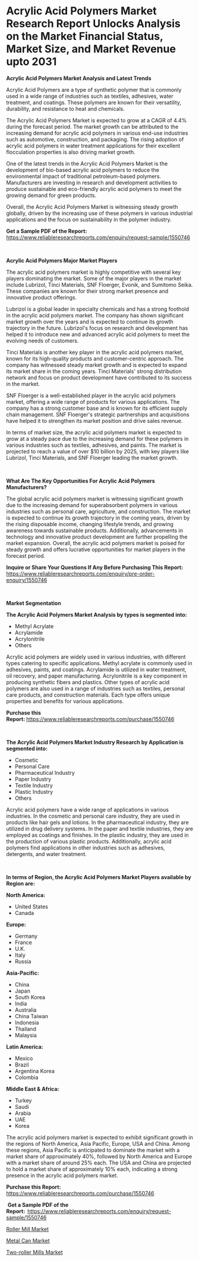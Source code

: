 <p><h1>Acrylic Acid Polymers Market Research Report Unlocks Analysis on the Market Financial Status, Market Size, and Market Revenue upto 2031</h1></p><p><strong>Acrylic Acid Polymers Market Analysis and Latest Trends</strong></p>
<p><p>Acrylic Acid Polymers are a type of synthetic polymer that is commonly used in a wide range of industries such as textiles, adhesives, water treatment, and coatings. These polymers are known for their versatility, durability, and resistance to heat and chemicals.</p><p>The Acrylic Acid Polymers Market is expected to grow at a CAGR of 4.4% during the forecast period. The market growth can be attributed to the increasing demand for acrylic acid polymers in various end-use industries such as automotive, construction, and packaging. The rising adoption of acrylic acid polymers in water treatment applications for their excellent flocculation properties is also driving market growth.</p><p>One of the latest trends in the Acrylic Acid Polymers Market is the development of bio-based acrylic acid polymers to reduce the environmental impact of traditional petroleum-based polymers. Manufacturers are investing in research and development activities to produce sustainable and eco-friendly acrylic acid polymers to meet the growing demand for green products.</p><p>Overall, the Acrylic Acid Polymers Market is witnessing steady growth globally, driven by the increasing use of these polymers in various industrial applications and the focus on sustainability in the polymer industry.</p></p>
<p><strong>Get a Sample PDF of the Report:&nbsp;</strong> <a href="https://www.reliableresearchreports.com/enquiry/request-sample/1550746">https://www.reliableresearchreports.com/enquiry/request-sample/1550746</a></p>
<p>&nbsp;</p>
<p><strong>Acrylic Acid Polymers Major Market Players</strong></p>
<p><p>The acrylic acid polymers market is highly competitive with several key players dominating the market. Some of the major players in the market include Lubrizol, Tinci Materials, SNF Floerger, Evonik, and Sumitomo Seika. These companies are known for their strong market presence and innovative product offerings.</p><p>Lubrizol is a global leader in specialty chemicals and has a strong foothold in the acrylic acid polymers market. The company has shown significant market growth over the years and is expected to continue its growth trajectory in the future. Lubrizol's focus on research and development has helped it to introduce new and advanced acrylic acid polymers to meet the evolving needs of customers.</p><p>Tinci Materials is another key player in the acrylic acid polymers market, known for its high-quality products and customer-centric approach. The company has witnessed steady market growth and is expected to expand its market share in the coming years. Tinci Materials' strong distribution network and focus on product development have contributed to its success in the market.</p><p>SNF Floerger is a well-established player in the acrylic acid polymers market, offering a wide range of products for various applications. The company has a strong customer base and is known for its efficient supply chain management. SNF Floerger's strategic partnerships and acquisitions have helped it to strengthen its market position and drive sales revenue.</p><p>In terms of market size, the acrylic acid polymers market is expected to grow at a steady pace due to the increasing demand for these polymers in various industries such as textiles, adhesives, and paints. The market is projected to reach a value of over $10 billion by 2025, with key players like Lubrizol, Tinci Materials, and SNF Floerger leading the market growth.</p></p>
<p>&nbsp;</p>
<p><strong>What Are The Key Opportunities For Acrylic Acid Polymers Manufacturers?</strong></p>
<p><p>The global acrylic acid polymers market is witnessing significant growth due to the increasing demand for superabsorbent polymers in various industries such as personal care, agriculture, and construction. The market is expected to continue its growth trajectory in the coming years, driven by the rising disposable income, changing lifestyle trends, and growing awareness towards sustainable products. Additionally, advancements in technology and innovative product development are further propelling the market expansion. Overall, the acrylic acid polymers market is poised for steady growth and offers lucrative opportunities for market players in the forecast period.</p></p>
<p><strong>Inquire or Share Your Questions If Any Before Purchasing This Report:</strong> <a href="https://www.reliableresearchreports.com/enquiry/pre-order-enquiry/1550746">https://www.reliableresearchreports.com/enquiry/pre-order-enquiry/1550746</a></p>
<p>&nbsp;</p>
<p><strong>Market Segmentation</strong></p>
<p><strong>The Acrylic Acid Polymers Market Analysis by types is segmented into:</strong></p>
<p><ul><li>Methyl Acrylate</li><li>Acrylamide</li><li>Acrylonitrile</li><li>Others</li></ul></p>
<p><p>Acrylic acid polymers are widely used in various industries, with different types catering to specific applications. Methyl acrylate is commonly used in adhesives, paints, and coatings. Acrylamide is utilized in water treatment, oil recovery, and paper manufacturing. Acrylonitrile is a key component in producing synthetic fibers and plastics. Other types of acrylic acid polymers are also used in a range of industries such as textiles, personal care products, and construction materials. Each type offers unique properties and benefits for various applications.</p></p>
<p><strong>Purchase this Report:&nbsp;</strong><a href="https://www.reliableresearchreports.com/purchase/1550746">https://www.reliableresearchreports.com/purchase/1550746</a></p>
<p>&nbsp;</p>
<p><strong>The Acrylic Acid Polymers Market Industry Research by Application is segmented into:</strong></p>
<p><ul><li>Cosmetic</li><li>Personal Care</li><li>Pharmaceutical Industry</li><li>Paper Industry</li><li>Textile Industry</li><li>Plastic Industry</li><li>Others</li></ul></p>
<p><p>Acrylic acid polymers have a wide range of applications in various industries. In the cosmetic and personal care industry, they are used in products like hair gels and lotions. In the pharmaceutical industry, they are utilized in drug delivery systems. In the paper and textile industries, they are employed as coatings and finishes. In the plastic industry, they are used in the production of various plastic products. Additionally, acrylic acid polymers find applications in other industries such as adhesives, detergents, and water treatment.</p></p>
<p>&nbsp;</p>
<p><strong>In terms of Region, the Acrylic Acid Polymers Market Players available by Region are:</strong></p>
<p>
    <p> <strong> North America: </strong>
        <ul>
            <li>United States</li>
            <li>Canada</li>
        </ul>
        </p> 
    <p> <strong> Europe: </strong>
        <ul>
            <li>Germany</li>
            <li>France</li>
            <li>U.K.</li>
            <li>Italy</li>
            <li>Russia</li>
        </ul>
        </p> 
    <p> <strong> Asia-Pacific: </strong>
        <ul>
            <li>China</li>
            <li>Japan</li>
            <li>South Korea</li>
            <li>India</li>
            <li>Australia</li>
            <li>China Taiwan</li>
            <li>Indonesia</li>
            <li>Thailand</li>
            <li>Malaysia</li>
        </ul>
        </p> 
    <p> <strong> Latin America: </strong>
        <ul>
            <li>Mexico</li>
            <li>Brazil</li>
            <li>Argentina Korea</li>
            <li>Colombia</li>
        </ul>
        </p> 
    <p> <strong> Middle East & Africa: </strong>
        <ul>
            <li>Turkey</li>
            <li>Saudi</li>
            <li>Arabia</li>
            <li>UAE</li>
            <li>Korea</li>
        </ul>
    </p>
    </p>
<p><p>The acrylic acid polymers market is expected to exhibit significant growth in the regions of North America, Asia Pacific, Europe, USA and China. Among these regions, Asia Pacific is anticipated to dominate the market with a market share of approximately 40%, followed by North America and Europe with a market share of around 25% each. The USA and China are projected to hold a market share of approximately 10% each, indicating a strong presence in the acrylic acid polymers market.</p></p>
<p><strong>Purchase this Report: </strong><a href="https://www.reliableresearchreports.com/purchase/1550746">https://www.reliableresearchreports.com/purchase/1550746</a></p>
<p>&nbsp;<strong>Get a Sample PDF of the Report:&nbsp;&nbsp;</strong><a href="https://www.reliableresearchreports.com/enquiry/request-sample/1550746">https://www.reliableresearchreports.com/enquiry/request-sample/1550746</a></p>
<p><strong></strong></p>
<p><p><a href="https://view.publitas.com/reportprime-1/roller-mill-market-size-and-examines-its-market-scope-with-a-primary-focus-on-growth-opportunities-and-forecasted-trends-spanning-from-2023-to-2030/">Roller Mill Market</a></p><p><a href="https://view.publitas.com/reportprime-1/insights-into-metal-can-market-size-analysing-market-share-trends-and-growth-from-2023-to-2030/">Metal Can Market</a></p><p><a href="https://view.publitas.com/reportprime-1/two-roller-mills-market-size-market-trends-and-growth-outlook-forecasted-for-period-from-2023-to-2030/">Two-roller Mills Market</a></p></p>